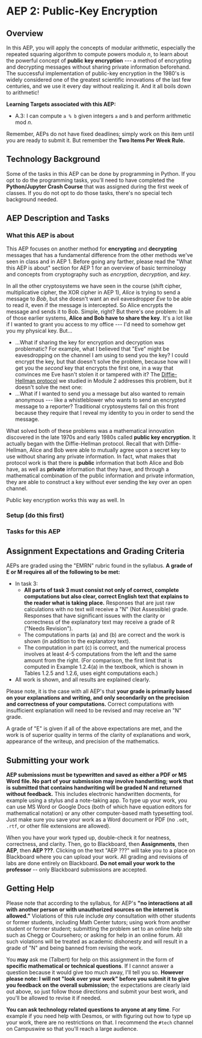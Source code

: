 # AEP 2: Public-Key Encryption

## Overview 

In this AEP, you will apply the concepts of modular arithmetic, especially the repeated squaring algorithm to compute powers modulo $n$, to learn about the powerful concept of **public key encryption** --- a method of encrypting and decrypting messages without sharing private information beforehand. The successful implementation of public-key encryption in the 1980's is widely considered one of the greatest scientific innovations of the last few centuries, and we use it every day without realizing it. And it all boils down to arithmetic! 

**Learning Targets associated with this AEP:**

-   A.3: I can compute  `a % b`  given integers  `a`  and  `b`  and perform arithmetic mod $n$.

Remember, AEPs do not have fixed deadlines; simply work on this item until you are ready to submit it. But remember the **Two Items Per Week Rule.** 

## Technology Background

Some of the tasks in this AEP can be done by programming in Python. If you opt to do the programming tasks, you'll need to have completed the **Python/Jupyter Crash Course** that was assigned during the first week of classes. If you do not opt to do those tasks, there's no special tech background needed. 

## AEP Description and Tasks 

### What this AEP is about

This AEP focuses on another method for **encrypting** and **decrypting** messages that has a fundamental difference from the other methods we've seen in class and in AEP 1. Before going any farther, please read the "What this AEP is about" section for AEP 1 for an overview of basic terminology and concepts from cryptography such as *encryption*, *decryption*, and *key*.

In all the other cryptosystems we have seen in the course (shift cipher, multiplicative cipher, the XOR cipher in AEP 1), *Alice* is trying to send a message to *Bob*, but she doesn't want an evil eavesdropper *Eve* to be able to read it, even if the message is intercepted. So Alice encrypts the message and sends it to Bob. Simple, right? But there's one problem: In all of those earlier systems, **Alice and Bob have to share the key**. It's a lot like if I wanted to grant you access to my office --- I'd need to somehow get you my physical key. But...

- ...What if sharing the key for encryption and decryption was problematic? For example, what I believed that "Eve" might be eavesdropping on the channel I am using to send you the key? I could encrypt the key, but that doesn't solve the problem, because how will I get you the *second* key that encrypts the first one, in a way that convinces me Eve hasn't stolen it or tampered with it? The [Diffie-Hellman protocol](https://en.wikipedia.org/wiki/Diffie%E2%80%93Hellman_key_exchange) we studied in Module 2 addresses this problem, but it doesn't solve the next one:
- ...What if I wanted to send you a message but also wanted to remain anonymous --- like a whistleblower who wants to send an encrypted message to a reporter? Traditional cryptosystems fail on this front because they require that I reveal my identity to you in order to send the message. 

What solved both of these problems was a mathematical innovation discovered in the late 1970s and early 1980s called **public key encryption**. It actually began with the Diffie-Hellman protocol. Recall that with Diffie-Hellman, Alice and Bob were able to mutually agree upon a secret key to use without sharing any private information. In fact, what makes that protocol work is that there is **public** information that both Alice and Bob have, as well as **private**  information that they have, and through a mathematical combination of the public information and private information, they are able to construct a key without ever sending the key over an open channel. 

Public key encryption works this way as well. In 



### Setup (do this first) 



### Tasks for this AEP



## Assignment Expectations and Grading Criteria 

AEPs are graded using the "EMRN" rubric found in the syllabus. **A grade of E or M requires all of the following to be met:**


- In task 3:
	- **All parts of task 3 must consist not only of correct, complete computations but also clear, correct English text that explains to the reader what is taking place.** Responses that are just raw calculations with no text will receive a "N" (Not Assessible) grade. Responses that have significant issues with the clarity or correctness of the explanatory text may receive a grade of R ("Needs Revision").
	- The computations in parts (a) and (b) are correct and the work is shown (in addition to the explanatory text).
	- The computation in part (c) is correct, and the numerical process involves at least 4-5 computations from the left and the same amount from the right. (For comparison, the first limit that is computed in Example 1.2.4(a) in the textbook, which is shown in Tables 1.2.5 and 1.2.6, uses eight computations each.)
- All work is shown, and all results are explained clearly. 

Please note, it is the case with all AEP's that **your grade is primarily based on your explanations and writing, and only secondarily on the precision and correctness of your computations.** Correct computations with insufficient explanation will need to be revised and may receive an "N" grade. 

A grade of "E" is given if all of the above expectations are met, and the work is of superior quality in terms of the clarity of explanations and work, appearance of the writeup, and precision of the mathematics. 


## Submitting your work 

**AEP submissions must be typewritten and saved as either a PDF or MS Word file. No part of your submission may involve handwriting; work that is submitted that contains handwriting will be graded N and returned without feedback.** This includes electronic handwritten docments, for example using a stylus and a note-taking app. To type up your work, you can use MS Word or Google Docs (both of which have equation editors for mathematical notation) or any other computer-based math typesetting tool. Just make sure you save your work as a Word document or PDF (no `.odt`, `.rtf`, or other file extensions are allowed).

When you have your work typed up, double-check it for neatness, correctness, and clarity. Then, go to Blackboard, then **Assignments**, then **AEP**, then **AEP ???**. Clicking on the text "AEP ???" will take you to a place on Blackboard where you can upload your work. All grading and revisions of labs are done entirely on Blackboard. **Do not email your work to the professor** -- only Blackboard submissions are accepted.

## Getting Help

Please note that according to the syllabus, for AEP's **"no interactions at all with another person or with unauthorized sources on the internet is allowed."** Violations of this rule include *any* consultation with other students or former students, including Math Center tutors; using work from another student or former student; submitting the problem set to an online help site such as Chegg or Coursehero; or asking for help in an online forum. All such violations will be treated as academic dishonesty and will result in a grade of "N" and being banned from revising the work. 

You **may** ask me (Talbert) for help on this assignment in the form of **specific mathematical or technical questions**. If I cannot answer a question because it would give too much away, I'll tell you so. **However please note: I will not "look over your work" before you submit it to give you feedback on the overall submission**; the expectations are clearly laid out above, so just follow those directions and submit your best work, and you'll be allowed to revise it if needed. 
 
**You can ask technology related questions to anyone at any time**. For example if you need help with Desmos, or with figuring out how to type up your work, there are no restrictions on that. I recommend the `#tech` channel on Campuswire so that you'll reach a large audience. 
<!--stackedit_data:
eyJoaXN0b3J5IjpbMTcwMTAzOTcxOCw0ODEyOTM4NDldfQ==
-->